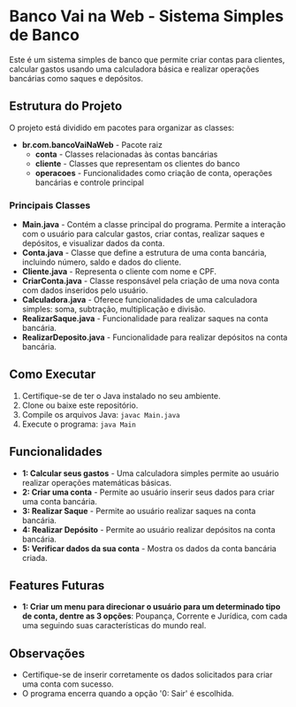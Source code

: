 # Banco Vai na Web - Sistema Simples de Banco

Este é um sistema simples de banco que permite criar contas para clientes, calcular gastos usando uma calculadora básica e realizar operações bancárias como saques e depósitos.

## Estrutura do Projeto

O projeto está dividido em pacotes para organizar as classes:

- **br.com.bancoVaiNaWeb** - Pacote raiz
  - **conta** - Classes relacionadas às contas bancárias
  - **cliente** - Classes que representam os clientes do banco
  - **operacoes** - Funcionalidades como criação de conta, operações bancárias e controle principal

### Principais Classes

- **Main.java** - Contém a classe principal do programa. Permite a interação com o usuário para calcular gastos, criar contas, realizar saques e depósitos, e visualizar dados da conta.
- **Conta.java** - Classe que define a estrutura de uma conta bancária, incluindo número, saldo e dados do cliente.
- **Cliente.java** - Representa o cliente com nome e CPF.
- **CriarConta.java** - Classe responsável pela criação de uma nova conta com dados inseridos pelo usuário.
- **Calculadora.java** - Oferece funcionalidades de uma calculadora simples: soma, subtração, multiplicação e divisão.
- **RealizarSaque.java** - Funcionalidade para realizar saques na conta bancária.
- **RealizarDeposito.java** - Funcionalidade para realizar depósitos na conta bancária.

## Como Executar

1. Certifique-se de ter o Java instalado no seu ambiente.
2. Clone ou baixe este repositório.
3. Compile os arquivos Java: `javac Main.java`
4. Execute o programa: `java Main`

## Funcionalidades

- **1: Calcular seus gastos** - Uma calculadora simples permite ao usuário realizar operações matemáticas básicas.
- **2: Criar uma conta** - Permite ao usuário inserir seus dados para criar uma conta bancária.
- **3: Realizar Saque** - Permite ao usuário realizar saques na conta bancária.
- **4: Realizar Depósito** - Permite ao usuário realizar depósitos na conta bancária.
- **5: Verificar dados da sua conta** - Mostra os dados da conta bancária criada.

## Features Futuras
- **1: Criar um menu para direcionar o usuário para um determinado tipo de conta, dentre as 3 opções**: Poupança, Corrente e Jurídica, com cada uma seguindo suas características do mundo real.

## Observações

- Certifique-se de inserir corretamente os dados solicitados para criar uma conta com sucesso.
- O programa encerra quando a opção '0: Sair' é escolhida.

